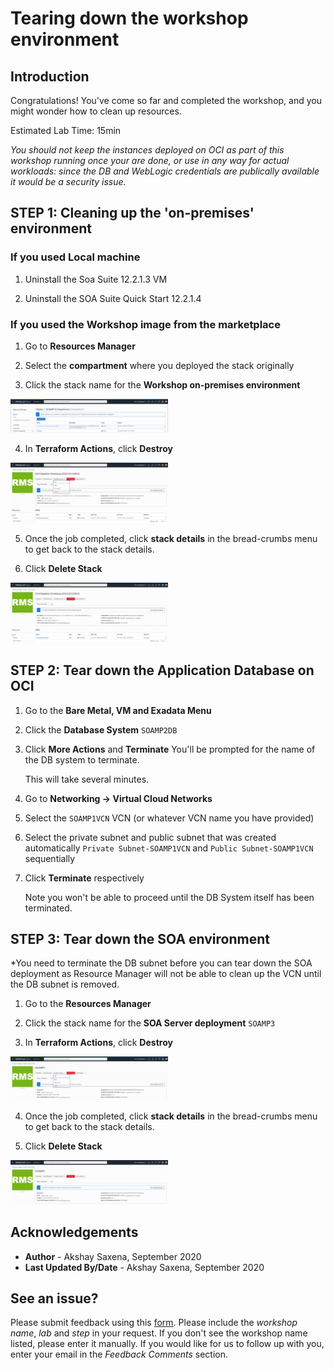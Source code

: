 # Tearing down the workshop environment

## Introduction

Congratulations! You've come so far and completed the workshop, and you might wonder how to clean up resources.

Estimated Lab Time: 15min

*You should not keep the instances deployed on OCI as part of this workshop running once your are done, or use in any way for actual workloads: since the DB and WebLogic credentials are publically available it would be a security issue.*

## **STEP 1:** Cleaning up the 'on-premises' environment

### If you used Local machine

1. Uninstall the Soa Suite 12.2.1.3 VM 

   
2. Uninstall the SOA Suite Quick Start 12.2.1.4

  

### If you used the Workshop image from the marketplace

1. Go to **Resources Manager**

2. Select the **compartment** where you deployed the stack originally

3. Click the stack name for the **Workshop on-premises environment**

  <img src="./images/stack.png"  width="50%">

4. In **Terraform Actions**, click **Destroy**

  <img src="./images/tf-destroy-local.png"  width="50%">

5. Once the job completed, click **stack details** in the bread-crumbs menu to get back to the stack details.

6. Click **Delete Stack**

  <img src="./images/delete-stack-local.png"  width="50%">

## **STEP 2:** Tear down the Application Database on OCI

1. Go to the **Bare Metal, VM and Exadata Menu**

2. Click the **Database System** `SOAMP2DB`

3. Click **More Actions** and **Terminate**
    You'll be prompted for the name of the DB system to terminate.

    This will take several minutes.

4. Go to **Networking -> Virtual Cloud Networks** 

5. Select the `SOAMP1VCN` VCN  (or whatever VCN name you have provided)

6. Select the private subnet and public subnet that was created automatically `Private Subnet-SOAMP1VCN` and `Public Subnet-SOAMP1VCN` sequentially 

7. Click **Terminate** respectively

    Note you won't be able to proceed until the DB System itself has been terminated.

## **STEP 3:** Tear down the SOA environment

*You need to terminate the DB subnet before you can tear down the SOA deployment as Resource Manager will not be able to clean up the VCN until the DB subnet is removed.

1. Go to the **Resources Manager**

2. Click the stack name for the **SOA Server deployment** `SOAMP3`

3. In **Terraform Actions**, click **Destroy**

  <img src="./images/tf-destroy-soamp.png"  width="50%">

4. Once the job completed, click **stack details** in the bread-crumbs menu to get back to the stack details.

5. Click **Delete Stack**

  <img src="./images/delete-stack-soamp.png"  width="50%">

## Acknowledgements

 - **Author** - Akshay Saxena, September 2020
 - **Last Updated By/Date** - Akshay Saxena, September 2020

## See an issue?
Please submit feedback using this [form](https://apexapps.oracle.com/pls/apex/f?p=133:1:::::P1_FEEDBACK:1). Please include the *workshop name*, *lab* and *step* in your request.  If you don't see the workshop name listed, please enter it manually. If you would like for us to follow up with you, enter your email in the *Feedback Comments* section.
